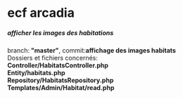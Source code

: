 

<h1>ecf arcadia</h1>


<h5>afficher les images des habitations</h5>

<p>branch:<strong> "master"</strong>, commit:<strong>affichage des images habitats </strong> <br>
Dossiers et fichiers concernés: <br><strong>Controller/HabitatsController.php <br>
Entity/habitats.php <br>
Repository/HabitatsRepository.php <br>
Templates/Admin/Habitat/read.php</strong></p>

